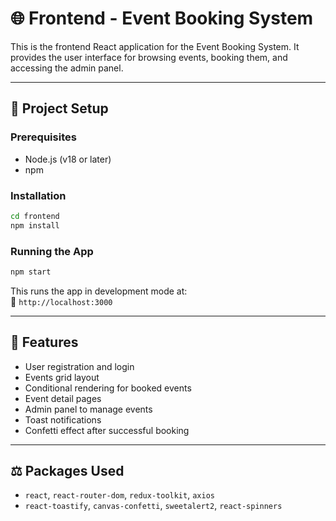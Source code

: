 # 🌐 Frontend - Event Booking System

This is the frontend React application for the Event Booking System. It provides the user interface for browsing events, booking them, and accessing the admin panel.

---

## 📁 Project Setup

### Prerequisites

- Node.js (v18 or later)
- npm

### Installation

```bash
cd frontend
npm install
```

### Running the App

```bash
npm start
```

This runs the app in development mode at:  
📍 `http://localhost:3000`

---

## 🚀 Features

- User registration and login
- Events grid layout
- Conditional rendering for booked events
- Event detail pages
- Admin panel to manage events
- Toast notifications
- Confetti effect after successful booking

---

## ⚖️ Packages Used

- `react`, `react-router-dom`, `redux-toolkit`, `axios`
- `react-toastify`, `canvas-confetti`, `sweetalert2`, `react-spinners`